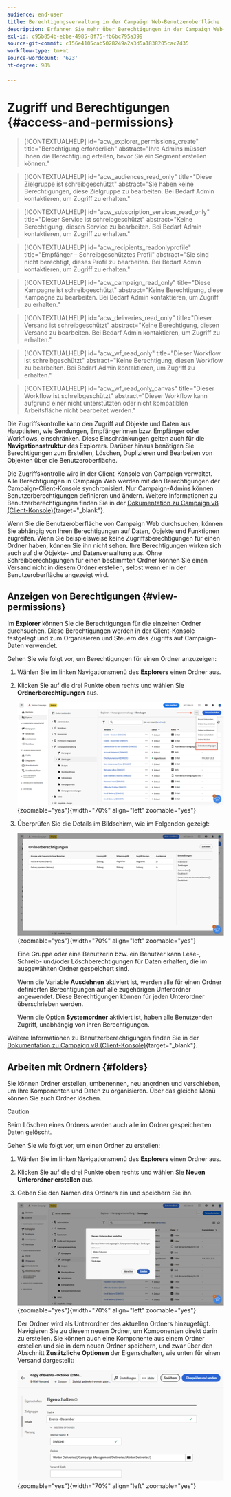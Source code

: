 ```yaml
---
audience: end-user
title: Berechtigungsverwaltung in der Campaign Web-Benutzeroberfläche
description: Erfahren Sie mehr über Berechtigungen in der Campaign Web-Benutzeroberfläche
exl-id: c95b854b-ebbe-4985-8f75-fb6bc795a399
source-git-commit: c156e4105cab5028249a2a3d5a1838205cac7d35
workflow-type: tm+mt
source-wordcount: '623'
ht-degree: 98%

---
```


# Zugriff und Berechtigungen {#access-and-permissions}

>[!CONTEXTUALHELP]
>id="acw_explorer_permissions_create"
>title="Berechtigung erforderlich"
>abstract="Ihre Admins müssen Ihnen die Berechtigung erteilen, bevor Sie ein Segment erstellen können."

>[!CONTEXTUALHELP]
>id="acw_audiences_read_only"
>title="Diese Zielgruppe ist schreibgeschützt"
>abstract="Sie haben keine Berechtigungen, diese Zielgruppe zu bearbeiten. Bei Bedarf Admin kontaktieren, um Zugriff zu erhalten."

>[!CONTEXTUALHELP]
>id="acw_subscription_services_read_only"
>title="Dieser Service ist schreibgeschützt"
>abstract="Keine Berechtigung, diesen Service zu bearbeiten. Bei Bedarf Admin kontaktieren, um Zugriff zu erhalten."

>[!CONTEXTUALHELP]
>id="acw_recipients_readonlyprofile"
>title="Empfänger – Schreibgeschütztes Profil"
>abstract="Sie sind nicht berechtigt, dieses Profil zu bearbeiten. Bei Bedarf Admin kontaktieren, um Zugriff zu erhalten."

>[!CONTEXTUALHELP]
>id="acw_campaign_read_only"
>title="Diese Kampagne ist schreibgeschützt"
>abstract="Keine Berechtigung, diese Kampagne zu bearbeiten. Bei Bedarf Admin kontaktieren, um Zugriff zu erhalten."

>[!CONTEXTUALHELP]
>id="acw_deliveries_read_only"
>title="Dieser Versand ist schreibgeschützt"
>abstract="Keine Berechtigung, diesen Versand zu bearbeiten. Bei Bedarf Admin kontaktieren, um Zugriff zu erhalten."


>[!CONTEXTUALHELP]
>id="acw_wf_read_only"
>title="Dieser Workflow ist schreibgeschützt"
>abstract="Keine Berechtigung, diesen Workflow zu bearbeiten. Bei Bedarf Admin kontaktieren, um Zugriff zu erhalten."

>[!CONTEXTUALHELP]
>id="acw_wf_read_only_canvas"
>title="Dieser Workflow ist schreibgeschützt"
>abstract="Dieser Workflow kann aufgrund einer nicht unterstützten oder nicht kompatiblen Arbeitsfläche nicht bearbeitet werden."

Die Zugriffskontrolle kann den Zugriff auf Objekte und Daten aus Hauptlisten, wie Sendungen, Empfängerinnen bzw. Empfänger oder Workflows, einschränken. Diese Einschränkungen gelten auch für die **Navigationsstruktur** des Explorers. Darüber hinaus benötigen Sie Berechtigungen zum Erstellen, Löschen, Duplizieren und Bearbeiten von Objekten über die Benutzeroberfläche.

Die Zugriffskontrolle wird in der Client-Konsole von Campaign verwaltet. Alle Berechtigungen in Campaign Web werden mit den Berechtigungen der Campaign-Client-Konsole synchronisiert. Nur Campaign-Admins können Benutzerberechtigungen definieren und ändern. Weitere Informationen zu Benutzerberechtigungen finden Sie in der [Dokumentation zu Campaign v8 (Client-Konsole)](https://experienceleague.adobe.com/docs/campaign/campaign-v8/admin/permissions/gs-permissions.html?lang=de){target="_blank"}.

Wenn Sie die Benutzeroberfläche von Campaign Web durchsuchen, können Sie abhängig von Ihren Berechtigungen auf Daten, Objekte und Funktionen zugreifen. Wenn Sie beispielsweise keine Zugriffsberechtigungen für einen Ordner haben, können Sie ihn nicht sehen. Ihre Berechtigungen wirken sich auch auf die Objekte- und Datenverwaltung aus. Ohne Schreibberechtigungen für einen bestimmten Ordner können Sie einen Versand nicht in diesem Ordner erstellen, selbst wenn er in der Benutzeroberfläche angezeigt wird.

## Anzeigen von Berechtigungen {#view-permissions}

Im **Explorer** können Sie die Berechtigungen für die einzelnen Ordner durchsuchen. Diese Berechtigungen werden in der Client-Konsole festgelegt und zum Organisieren und Steuern des Zugriffs auf Campaign-Daten verwendet.

Gehen Sie wie folgt vor, um Berechtigungen für einen Ordner anzuzeigen:

1. Wählen Sie im linken Navigationsmenü des **Explorers** einen Ordner aus.
1. Klicken Sie auf die drei Punkte oben rechts und wählen Sie **Ordnerberechtigungen** aus.

   ![](assets/permissions-view-menu.png){zoomable=&quot;yes&quot;}{width="70%" align="left" zoomable="yes"}

1. Überprüfen Sie die Details im Bildschirm, wie im Folgenden gezeigt:

   ![](assets/permissions-view-screen.png){zoomable=&quot;yes&quot;}{width="70%" align="left" zoomable="yes"}

   Eine Gruppe oder eine Benutzerin bzw. ein Benutzer kann Lese-, Schreib- und/oder Löschberechtigungen für Daten erhalten, die im ausgewählten Ordner gespeichert sind.

   Wenn die Variable **Ausdehnen** aktiviert ist, werden alle für einen Ordner definierten Berechtigungen auf alle zugehörigen Unterordner angewendet. Diese Berechtigungen können für jeden Unterordner überschrieben werden.

   Wenn die Option **Systemordner** aktiviert ist, haben alle Benutzenden Zugriff, unabhängig von ihren Berechtigungen.

Weitere Informationen zu Benutzerberechtigungen finden Sie in der [Dokumentation zu Campaign v8 (Client-Konsole)](https://experienceleague.adobe.com/docs/campaign/campaign-v8/admin/permissions/folder-permissions.html?lang=de){target="_blank"}.


## Arbeiten mit Ordnern {#folders}

Sie können Ordner erstellen, umbenennen, neu anordnen und verschieben, um Ihre Komponenten und Daten zu organisieren. Über das gleiche Menü können Sie auch Ordner löschen.

>[!CAUTION]
>
>Beim Löschen eines Ordners werden auch alle im Ordner gespeicherten Daten gelöscht.

Gehen Sie wie folgt vor, um einen Ordner zu erstellen:

1. Wählen Sie im linken Navigationsmenü des **Explorers** einen Ordner aus.
1. Klicken Sie auf die drei Punkte oben rechts und wählen Sie **Neuen Unterordner erstellen** aus.
1. Geben Sie den Namen des Ordners ein und speichern Sie ihn.

   ![](assets/create-new-subfolder.png){zoomable=&quot;yes&quot;}{width="70%" align="left" zoomable="yes"}

   Der Ordner wird als Unterordner des aktuellen Ordners hinzugefügt. Navigieren Sie zu diesem neuen Ordner, um Komponenten direkt darin zu erstellen. Sie können auch eine Komponente aus einem Ordner erstellen und sie in dem neuen Ordner speichern, und zwar über den Abschnitt **Zusätzliche Optionen** der Eigenschaften, wie unten für einen Versand dargestellt:

   ![](assets/delivery-properties-folder.png){zoomable=&quot;yes&quot;}{width="70%" align="left" zoomable="yes"}
